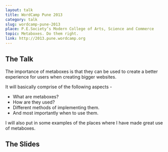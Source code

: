 ```yaml
---
layout: talk
title: WordCamp Pune 2013
category: talk
slug: wordcamp-pune-2013
place: P.E.Society’s Modern College of Arts, Science and Commerce
topic: Metaboxes. Do them right.
link: http://2013.pune.wordcamp.org
---
```


## The Talk

<p class="lead">The importance of metaboxes is that they can be used to create a better experience for users when creating bigger websites.</p>

It will basically comprise of the following aspects -

 * What are metaboxes?
 * How are they used?
 * Different methods of implementing them.
 * And most importantly when to use them.

I will also put in some examples of the places where I have made great use of metaboxes.

## The Slides

<script async class="speakerdeck-embed" data-id="895580405f1801307e0412313b031ac2" data-ratio="1.33333333333333" src="//speakerdeck.com/assets/embed.js"></script>